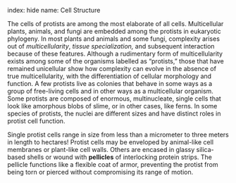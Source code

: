 index: hide
name: Cell Structure

The cells of protists are among the most elaborate of all cells. Multicellular plants, animals, and fungi are embedded among the protists in eukaryotic phylogeny. In most plants and animals and some fungi, complexity arises out of  *multicellularity*,  *tissue specialization,* and subsequent interaction because of these features. Although a rudimentary form of multicellularity exists among some of the organisms labelled as “protists,” those that have remained unicellular show how complexity can evolve in the absence of true multicellularity, with the differentiation of cellular morphology and function. A few protists live as colonies that behave in some ways as a group of free-living cells and in other ways as a multicellular organism. Some protists are composed of enormous, multinucleate, single cells that look like amorphous blobs of slime, or in other cases, like ferns. In some species of protists, the nuclei are different sizes and have distinct roles in protist cell function.

Single protist cells range in size from less than a micrometer to three meters in length to hectares! Protist cells may be enveloped by animal-like cell membranes or plant-like cell walls. Others are encased in glassy silica-based shells or wound with  **pellicles** of interlocking protein strips. The pellicle functions like a flexible coat of armor, preventing the protist from being torn or pierced without compromising its range of motion.

